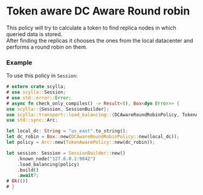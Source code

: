 # Token aware DC Aware Round robin

This policy will try to calculate a token to find replica nodes in which queried data is stored.  
After finding the replicas it chooses the ones from the local datacenter and performs a round robin on them.

### Example
To use this policy in `Session`:
```rust
# extern crate scylla;
# use scylla::Session;
# use std::error::Error;
# async fn check_only_compiles() -> Result<(), Box<dyn Error>> {
use scylla::{Session, SessionBuilder};
use scylla::transport::load_balancing::{DCAwareRoundRobinPolicy, TokenAwarePolicy};
use std::sync::Arc;

let local_dc: String = "us_east".to_string();
let dc_robin = Box::new(DCAwareRoundRobinPolicy::new(local_dc));
let policy = Arc::new(TokenAwarePolicy::new(dc_robin));

let session: Session = SessionBuilder::new()
    .known_node("127.0.0.1:9042")
    .load_balancing(policy)
    .build()
    .await?;
# Ok(())
# }
```